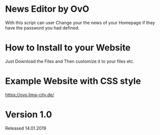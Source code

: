 # News Editor by OvO

With this script can user Change your the news of your Homepage if they have the password you had defined.

# How to Install to your Website

Just Download the Files and Then customize it to your files etc.

# Example Website with CSS style
https://ovo.lima-city.de/

# Version 1.0

Released 14.01.2019
